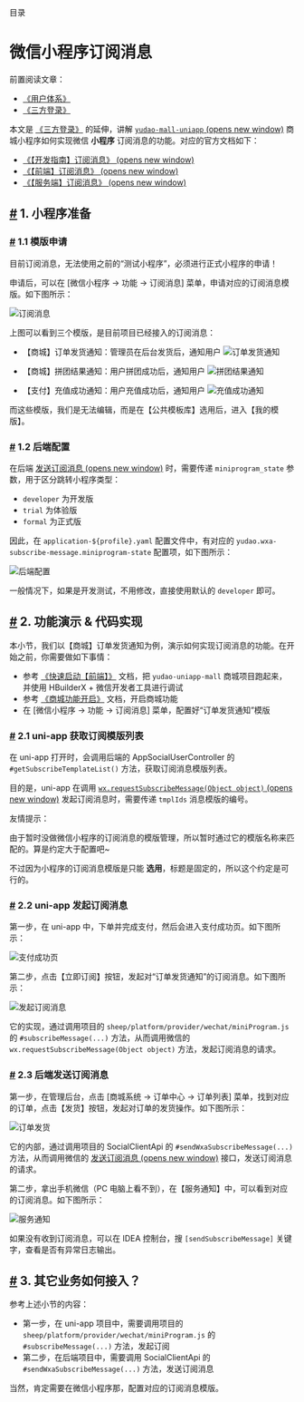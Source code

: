 目录

# 微信小程序订阅消息

前置阅读文章：

*   [《用户体系》](/user-center/)
*   [《三方登录》](/social-user/)

本文是 [《三方登录》](/social-user/) 的延伸，讲解 [`yudao-mall-uniapp` (opens new window)](https://github.com/yudaocode/yudao-mall-uniapp) 商城小程序如何实现微信 **小程序** 订阅消息的功能。对应的官方文档如下：

*   [《【开发指南】订阅消息》 (opens new window)](https://developers.weixin.qq.com/miniprogram/dev/framework/open-ability/subscribe-message-overview.html)
*   [《【前端】订阅消息》 (opens new window)](https://developers.weixin.qq.com/miniprogram/dev/api/open-api/subscribe-message/wx.requestSubscribeMessage.html)
*   [《【服务端】订阅消息》 (opens new window)](https://developers.weixin.qq.com/miniprogram/dev/OpenApiDoc/mp-message-management/subscribe-message/deleteMessageTemplate.html)

## [#](#_1-小程序准备) 1. 小程序准备
### [#](#_1-1-模版申请) 1.1 模版申请

目前订阅消息，无法使用之前的“测试小程序”，必须进行正式小程序的申请！

申请后，可以在 \[微信小程序 -> 功能 -> 订阅消息\] 菜单，申请对应的订阅消息模版。如下图所示：

![订阅消息](./static/订阅消息模版.png)

上图可以看到三个模版，是目前项目已经接入的订阅消息：

*   【商城】订单发货通知：管理员在后台发货后，通知用户 ![订单发货通知](./static/订单发货通知.png)
    
*   【商城】拼团结果通知：用户拼团成功后，通知用户 ![拼团结果通知](./static/拼团结果通知.png)
    
*   【支付】充值成功通知：用户充值成功后，通知用户 ![充值成功通知](./static/充值成功通知.png)
    

而这些模版，我们是无法编辑，而是在【公共模板库】选用后，进入【我的模版】。

### [#](#_1-2-后端配置) 1.2 后端配置

在后端 [发送订阅消息 (opens new window)](https://developers.weixin.qq.com/miniprogram/dev/OpenApiDoc/mp-message-management/subscribe-message/sendMessage.html) 时，需要传递 `miniprogram_state` 参数，用于区分跳转小程序类型：

*   `developer` 为开发版
*   `trial` 为体验版
*   `formal` 为正式版

因此，在 `application-${profile}.yaml` 配置文件中，有对应的 `yudao.wxa-subscribe-message.miniprogram-state` 配置项，如下图所示：

![后端配置](./static/后端配置-boot.png)

一般情况下，如果是开发测试，不用修改，直接使用默认的 `developer` 即可。

## [#](#_2-功能演示-代码实现) 2. 功能演示 & 代码实现

本小节，我们以【商城】订单发货通知为例，演示如何实现订阅消息的功能。在开始之前，你需要做如下事情：

*   参考 [《快速启动【前端】》](/quick-start-front) 文档，把 `yudao-uniapp-mall` 商城项目跑起来，并使用 HBuilderX + 微信开发者工具进行调试
*   参考 [《商城功能开启》](/mall/build) 文档，开启商城功能
*   在 \[微信小程序 -> 功能 -> 订阅消息\] 菜单，配置好“订单发货通知”模版

### [#](#_2-1-uni-app-获取订阅模版列表) 2.1 uni-app 获取订阅模版列表

在 uni-app 打开时，会调用后端的 AppSocialUserController 的 `#getSubscribeTemplateList()` 方法，获取订阅消息模版列表。

目的是，uni-app 在调用 [`wx.requestSubscribeMessage(Object object)` (opens new window)](https://developers.weixin.qq.com/miniprogram/dev/api/open-api/subscribe-message/wx.requestSubscribeMessage.html) 发起订阅消息时，需要传递 `tmplIds` 消息模版的编号。

友情提示：

由于暂时没做微信小程序的订阅消息的模版管理，所以暂时通过它的模版名称来匹配的。算是约定大于配置吧~

不过因为小程序的订阅消息模版是只能 **选用**，标题是固定的，所以这个约定是可行的。

### [#](#_2-2-uni-app-发起订阅消息) 2.2 uni-app 发起订阅消息

第一步，在 uni-app 中，下单并完成支付，然后会进入支付成功页。如下图所示：

![支付成功页](./static/支付成功页.png)

第二步，点击【立即订阅】按钮，发起对“订单发货通知”的订阅消息。如下图所示：

![发起订阅消息](./static/发起订阅消息.png)

它的实现，通过调用项目的 `sheep/platform/provider/wechat/miniProgram.js` 的 `#subscribeMessage(...)` 方法，从而调用微信的 `wx.requestSubscribeMessage(Object object)` 方法，发起订阅消息的请求。

### [#](#_2-3-后端发送订阅消息) 2.3 后端发送订阅消息

第一步，在管理后台，点击 \[商城系统 -> 订单中心 -> 订单列表\] 菜单，找到对应的订单，点击【发货】按钮，发起对订单的发货操作。如下图所示：

![订单发货](./static/订单发货.png)

它的内部，通过调用项目的 SocialClientApi 的 `#sendWxaSubscribeMessage(...)` 方法，从而调用微信的 [发送订阅消息 (opens new window)](https://developers.weixin.qq.com/miniprogram/dev/OpenApiDoc/mp-message-management/subscribe-message/sendMessage.html) 接口，发送订阅消息的请求。

第二步，拿出手机微信（PC 电脑上看不到），在【服务通知】中，可以看到对应的订阅消息。如下图所示：

![服务通知](./static/服务通知.png)

如果没有收到订阅消息，可以在 IDEA 控制台，搜 `[sendSubscribeMessage]` 关键字，查看是否有异常日志输出。

## [#](#_3-其它业务如何接入) 3. 其它业务如何接入？

参考上述小节的内容：

*   第一步，在 uni-app 项目中，需要调用项目的 `sheep/platform/provider/wechat/miniProgram.js` 的 `#subscribeMessage(...)` 方法，发起订阅
*   第二步，在后端项目中，需要调用 SocialClientApi 的 `#sendWxaSubscribeMessage(...)` 方法，发送订阅消息

当然，肯定需要在微信小程序那，配置对应的订阅消息模版。